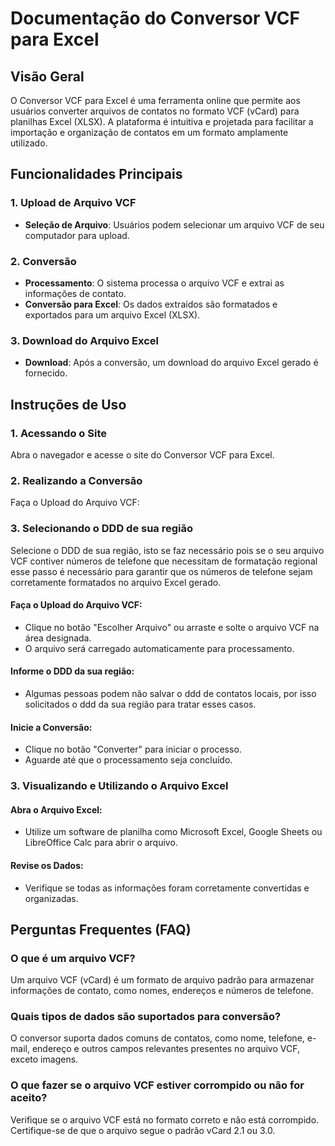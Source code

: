 # Documentação do Conversor VCF para Excel

## Visão Geral
O Conversor VCF para Excel é uma ferramenta online que permite aos usuários converter arquivos de contatos no formato VCF (vCard) para planilhas Excel (XLSX). A plataforma é intuitiva e projetada para facilitar a importação e organização de contatos em um formato amplamente utilizado.

## Funcionalidades Principais

### 1. Upload de Arquivo VCF
- **Seleção de Arquivo**: Usuários podem selecionar um arquivo VCF de seu computador para upload.

### 2. Conversão
- **Processamento**: O sistema processa o arquivo VCF e extrai as informações de contato.
- **Conversão para Excel**: Os dados extraídos são formatados e exportados para um arquivo Excel (XLSX).

### 3. Download do Arquivo Excel
- **Download**: Após a conversão, um download do arquivo Excel gerado é fornecido.

## Instruções de Uso

### 1. Acessando o Site
Abra o navegador e acesse o site do Conversor VCF para Excel.

### 2. Realizando a Conversão
Faça o Upload do Arquivo VCF:

### 3. Selecionando o DDD de sua região
Selecione o DDD de sua região, isto se faz necessário pois se o seu arquivo VCF contiver números de telefone que necessitam de formatação regional esse passo é necessário para garantir que os números de telefone sejam corretamente formatados no arquivo Excel gerado.


#### Faça o Upload do Arquivo VCF:
- Clique no botão "Escolher Arquivo" ou arraste e solte o arquivo VCF na área designada.
- O arquivo será carregado automaticamente para processamento.
  
#### Informe o DDD da sua região:
- Algumas pessoas podem não salvar o ddd de contatos locais, por isso solicitados o ddd da sua região para tratar esses casos.
  
#### Inicie a Conversão:
- Clique no botão "Converter" para iniciar o processo.
- Aguarde até que o processamento seja concluído.

### 3. Visualizando e Utilizando o Arquivo Excel

#### Abra o Arquivo Excel:
- Utilize um software de planilha como Microsoft Excel, Google Sheets ou LibreOffice Calc para abrir o arquivo.

#### Revise os Dados:
- Verifique se todas as informações foram corretamente convertidas e organizadas.

## Perguntas Frequentes (FAQ)

### O que é um arquivo VCF?
Um arquivo VCF (vCard) é um formato de arquivo padrão para armazenar informações de contato, como nomes, endereços e números de telefone.

### Quais tipos de dados são suportados para conversão?
O conversor suporta dados comuns de contatos, como nome, telefone, e-mail, endereço e outros campos relevantes presentes no arquivo VCF, exceto imagens.

### O que fazer se o arquivo VCF estiver corrompido ou não for aceito?
Verifique se o arquivo VCF está no formato correto e não está corrompido. Certifique-se de que o arquivo segue o padrão vCard 2.1 ou 3.0.

